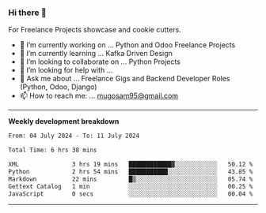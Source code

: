 ### Hi there 👋 



For Freelance Projects showcase and cookie cutters.

- 🔭 I’m currently working on ... Python and Odoo Freelance Projects
- 🌱 I’m currently learning ... Kafka Driven Design
- 👯 I’m looking to collaborate on ... Python Projects
- 🤔 I’m looking for help with ...
- 💬 Ask me about ... Freelance Gigs and Backend Developer Roles (Python, Odoo, Django)
- 📫 How to reach me: ... mugosam95@gmail.com
---------
**Weekly development breakdown**
<!--START_SECTION:waka-->

```txt
From: 04 July 2024 - To: 11 July 2024

Total Time: 6 hrs 38 mins

XML               3 hrs 19 mins   ████████████▓░░░░░░░░░░░░   50.12 %
Python            2 hrs 54 mins   ███████████░░░░░░░░░░░░░░   43.85 %
Markdown          22 mins         █▒░░░░░░░░░░░░░░░░░░░░░░░   05.74 %
Gettext Catalog   1 min           ░░░░░░░░░░░░░░░░░░░░░░░░░   00.25 %
JavaScript        0 secs          ░░░░░░░░░░░░░░░░░░░░░░░░░   00.04 %
```

<!--END_SECTION:waka-->

----------


